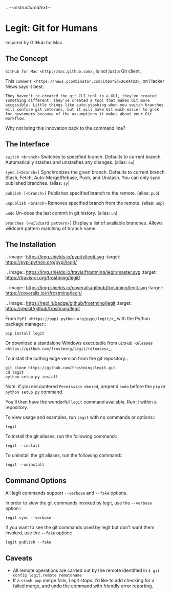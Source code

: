 .. -*-restructuredtext-*-

Legit: Git for Humans
=====================

Inspired by GitHub for Mac.


The Concept
-----------

`GitHub for Mac <http://mac.github.com>`_ is not just a Git client.

This `comment <https://news.ycombinator.com/item?id=2684483>`_ on Hacker News
says it best:

    They haven't re-created the git CLI tool in a GUI, they've created something different. They've created a tool that makes Git more accessible. Little things like auto-stashing when you switch branches will confuse git veterans, but it will make Git much easier to grok for newcomers because of the assumptions it makes about your Git workflow.

Why not bring this innovation back to the command line?


The Interface
-------------

``switch <branch>``
    Switches to specified branch.
    Defaults to current branch.
    Automatically stashes and unstashes any changes. (alias: ``sw``)

``sync [<branch>]``
    Synchronizes the given branch. Defaults to current branch.
    Stash, Fetch, Auto-Merge/Rebase, Push, and Unstash.
    You can only sync published branches. (alias: ``sy``)

``publish [<branch>]``
    Publishes specified branch to the remote. (alias: ``pub``)

``unpublish <branch>``
    Removes specified branch from the remote. (alias: ``unp``)

``undo``
    Un-does the last commit in git history.  (alias: ``un``)

``branches [<wildcard pattern>]``
    Display a list of available branches.
    Allows wildcard pattern matching of branch name.


The Installation
----------------

.. image:: https://img.shields.io/pypi/v/legit.svg
    :target: https://pypi.python.org/pypi/legit/

.. image:: https://img.shields.io/travis/frostming/legit/master.svg
    :target: https://travis-ci.org/frostming/legit/

.. image:: https://img.shields.io/coveralls/github/frostming/legit.svg
    :target: https://coveralls.io/r/frostming/legit/

.. image:: https://repl.it/badge/github/frostming/legit
    :target: https://repl.it/github/frostming/legit


From `PyPI <https://pypi.python.org/pypi/legit/>`_ with the Python package manager::

    pip install legit

Or download a standalone Windows executable from `GitHub Releases <https://github.com/frostming/legit/releases>`_.

To install the cutting edge version from the git repository::

    git clone https://github.com/frostming/legit.git
    cd legit
    python setup.py install

Note: if you encountered `Permission denied`,
prepend `sudo` before the `pip` or `python setup.py` command.

You'll then have the wonderful ``legit`` command available. Run it within
a repository.

To view usage and examples, run ``legit`` with no commands or options::

    legit

To install the git aliases, run the following command::

    legit --install

To uninstall the git aliases, run the following command::

    legit --uninstall


Command Options
---------------

All legit commands support ``--verbose`` and ``--fake`` options.

In order to view the git commands invoked by legit, use the ``--verbose`` option::

    legit sync --verbose

If you want to see the git commands used by legit but don't want them invoked, use the ``--fake`` option::

    legit publish --fake


Caveats
-------

- All remote operations are carried out by the remote identified in ``$ git config legit.remote remotename``
- If a ``stash pop`` merge fails, Legit stops. I'd like to add checking for a failed merge, and undo the command with friendly error reporting.
